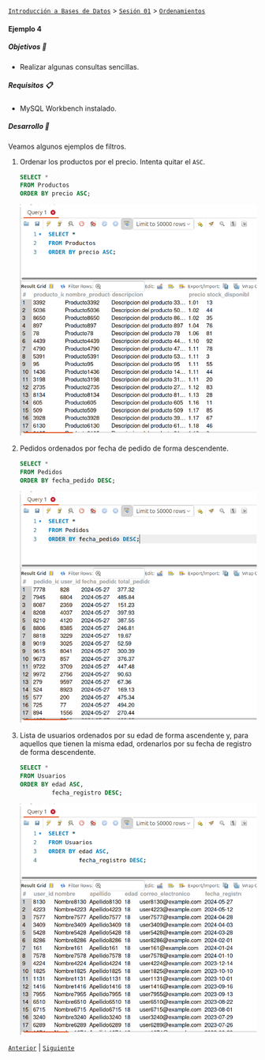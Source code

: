 [`Introducción a Bases de Datos`](../../../README.md) > [`Sesión 01`](../../README.md) > [`Ordenamientos`](../README.md)

#### Ejemplo 4

##### Objetivos 🎯

- Realizar algunas consultas sencillas.

##### Requisitos 📋

- MySQL Workbench instalado.

##### Desarrollo 🚀

Veamos algunos ejemplos de filtros.

1. Ordenar los productos por el precio. Intenta quitar el `ASC`.

   ```sql
   SELECT *
   FROM Productos
   ORDER BY precio ASC;
   ```

   ![img](imagenes/img01.png)

2. Pedidos ordenados por fecha de pedido de forma descendente.

   ```sql
   SELECT *
   FROM Pedidos
   ORDER BY fecha_pedido DESC;
   ```

   ![img](imagenes/img02.png)
   
3. Lista de usuarios ordenados por su edad de forma ascendente y, para aquellos que tienen la misma edad, ordenarlos por su fecha de registro de forma descendente.

   ```sql
   SELECT *
   FROM Usuarios
   ORDER BY edad ASC, 
            fecha_registro DESC;
   ```

   ![img](imagenes/img03.png)

[`Anterior`](../README.md) | [`Siguiente`](../reto04/README.md)
